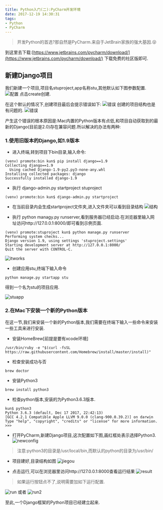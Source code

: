 ```yaml
---
title: Python入门(二):PyCharm开发环境
date: 2017-12-19 14:30:31
tags:
- Python
- PyCharm
---
```

> 开发Python的首选?那自然是PyCharm.来自于JetBrain家族的强大基因.😝

到这里去下载:[https://www.jetbrains.com/pycharm/download/](https://www.jetbrains.com/pycharm/download/)
下载免费的社区版即可.

## 新建Django项目
我们新建一个项目,项目名stuproject,app名称stu,其他默认如下图参数配置.
![配置](http://p066esquq.bkt.clouddn.com/1.png)
点击create创建.

在这个默认的情况下,创建项目最后会提示错误如下:
![错误](http://p066esquq.bkt.clouddn.com/%E5%B1%8F%E5%B9%95%E5%BF%AB%E7%85%A7%202017-12-19%2014.44.40.png)
创建的项目结构也是有问题的.
![错误](http://p066esquq.bkt.clouddn.com/%E5%B1%8F%E5%B9%95%E5%BF%AB%E7%85%A7%202017-12-19%2014.45.01.png)

产生这个错误的根本原因是:Mac内置的Python版本有点低,和项目自动获取到的最新的Django(目前是2.0)存在兼容问题.所以解决的办法有两种:
### 1.使用旧版本的Django,如1.9版本
- 进入终端,转到项目下bin目录,输入命令:
```
(venv) promote:bin kun$ pip install django==1.9
Collecting django==1.9
  Using cached Django-1.9-py2.py3-none-any.whl
Installing collected packages: django
Successfully installed django-1.9
```   
- 执行 django-admin.py startproject stuproject
```
(venv) promote:bin kun$ django-admin.py startproject
```
- 在当前目录内会生成startproject文件夹,进入文件夹可以看到目录结构
![结构](http://p066esquq.bkt.clouddn.com/%E5%B1%8F%E5%B9%95%E5%BF%AB%E7%85%A7%202017-12-19%2015.02.42.png)
    
* 执行 python managy.py runserver,看到服务器已经启动.在浏览器里输入网址访问http://127.0.0.1:8000/即可看到示例页面.
```
(venv) promote:stuproject kun$ python manage.py runserver
Performing system checks...
Django version 1.9, using settings 'stuproject.settings'
Starting development server at http://127.0.0.1:8000/
Quit the server with CONTROL-C.
```
![itworks](http://p066esquq.bkt.clouddn.com/%E5%B1%8F%E5%B9%95%E5%BF%AB%E7%85%A7%202017-12-19%2015.12.55.png)

* 创建应用stu,终端下输入命令
```
python manage.py startapp stu
```
得到一个名为stu的项目应用.

![stuapp](http://p066esquq.bkt.clouddn.com/%E5%B1%8F%E5%B9%95%E5%BF%AB%E7%85%A7%202017-12-19%2015.17.11.png)

### 2.在Mac下安装一个新的Python版本
在这一节,我们来安装一个新的Python版本,我们需要在终端下输入一些命令来安装一些工具来进行安装.

- 安装HomeBrew[前提是要有xcode环境]
```
/usr/bin/ruby -e "$(curl -fsSL https://raw.githubusercontent.com/Homebrew/install/master/install)"
```
- 检查安装成功与否
```
brew doctor
```
- 安装Python3
```
brew install python3
```
- 检查python版本,安装的为Python3.6.3版本.
```
kun$ python3
Python 3.6.3 (default, Dec 17 2017, 22:42:13) 
[GCC 4.2.1 Compatible Apple LLVM 9.0.0 (clang-900.0.39.2)] on darwin
Type "help", "copyright", "credits" or "license" for more information.
>>> 
```
- 打开PyCharm,新建Django项目,这次配置如下图,画红框处表示选择Python3.
![newconfig](http://p066esquq.bkt.clouddn.com/2.png)
> 注意:python3的目录是/usr/local/bin,而默认的python的目录为/usr/bin/

- 项目建好,目录结构如图
![jiegou](http://p066esquq.bkt.clouddn.com/%E5%B1%8F%E5%B9%95%E5%BF%AB%E7%85%A7%202017-12-19%2015.38.43.png)

- 点击运行,可以在浏览器里访问http://127.0.0.1:8000查看运行结果
![result](http://p066esquq.bkt.clouddn.com/%E5%B1%8F%E5%B9%95%E5%BF%AB%E7%85%A7%202017-12-19%2015.41.51.png)
> 如果运行按钮点不了,说明需要加如下运行配置.

![run](http://p066esquq.bkt.clouddn.com/%E5%B1%8F%E5%B9%95%E5%BF%AB%E7%85%A7%202017-12-19%2015.43.27.png)
或者
![run2](http://p066esquq.bkt.clouddn.com/%E5%B1%8F%E5%B9%95%E5%BF%AB%E7%85%A7%202017-12-19%2015.48.02.png)

至此,一个Django框架的Python项目已经建立起来.



